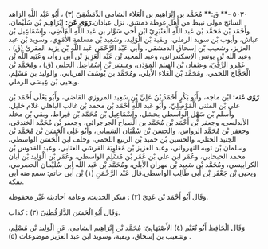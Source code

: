 ٥٠٣٠ -** ق:** مُحَمَّد بن إِبْرَاهِيم بن الْعَلاء الشامي الدِّمَشْقِيّ (٣) ، أَبُو عَبْد اللَّهِ الزاهد السائح مولى نبيط من أهل غوطة دمشق، نزل عبادان.**رَوَى عَن:** إِبْرَاهِيم بْن سُلَيْمان، وأَحْمَد بْن مُحَمَّد بْن عَبد اللَّهِ الْعَنْبَرِيّ ابْن أخي سَوَّار بن عَبد اللَّهِ الْقَاضِي، وإِسْمَاعِيل بْن عياش، وأيوب بْن سويد الرملي، وبقية بْن الْوَلِيد، وسَعِيد بْن مسلمة الأُمَوِي، وسويد بْن عبد العزيز، وشعيب بْن إسحاق الدمشقي، وأبي عَبْد الرَّحْمَنِ عَبد اللَّهِ بْن يزيد المقرئ (ق) ، وعبد الله بْن يونس الإسكندراني، وعبد المجيد بْن عَبْد الْعَزِيزِ بْن أَبي رواد، وعُبَيد اللَّه بْن عَمْرو الرَّقِّيّ، وعثمان بْن الهيثم المؤذن، ومبشر بْن إِسْمَاعِيل الحلبي (ق) ، ومُحَمَّد بْن الْحَجَّاج اللخمي، ومُحَمَّد بْن الْعَلاء الأيلي، ومُحَمَّد بن يُوسُفَ الفريابي، والوليد بن مُسْلِم، ويحيى بْن عِيسَى الرملي.

**رَوَى عَنه:** ابْن ماجه، وأَبُو بَكْرٍ أَحْمَدُ بْنُ عَلِيِّ بْنِ سَعِيد المروزي القاضي، وأَبُو يَعْلَى أَحْمَد بْن علي بْن المثنى الْمَوْصِلِيّ، وأَبُو عَبد اللَّهِ أَحْمَد بْن محمد بْن غالب الباهلي غلام خليل، وأسلم بْن سَهْل الواسطي بحشل، وإِسْمَاعِيل بْن مُحَمَّد بْن قيراط، وبقي بْن مخلد الأندلسي، وجعفر بْن أَحْمَد بْن مُحَمَّد بن الصباح الجرجرائي، وجعفر بْن مُحَمَّد الخندقي، وجعفر بْن مُحَمَّد الرواس، والحسن بْن سُفْيَان الشيباني، وأَبُو عَلِي الْحَسَن بْن مُحَمَّد بْن الجنيد الختلي، والحسين بْن حميد بْن الربيع اللخمي، وخلف ابن الْحَسَن الواسطي، وسلمان بْن توبه النهرواني، وعبد العزيز بْن مُعَاوِيَة القرشي العتابي، وعبد القدوس بْن محمد الحبحابي، وعُمَر ابن علي بْن عُمَر بْن مُسْلِم الواسطي، وعُمَر بْن الْوَلِيد بْن أبان الكرابيسي، ومُحَمَّد بْن سَعِيد بْن مهران الأبلي، ومُحَمَّد بْن عَبد الله ابن سُلَيْمان الحضرمي، ويحيى بْن جَعْفَر بْن أَبي طَالِب الواسطي.قال عَبْد الرَّحْمَنِ (١) بْن أَبي حاتم: سمع منه أبي بمكة.

وَقَال أَبُو أَحْمَد بْن عَدِيّ (٢) : منكر الحديث، وعامة أحاديثه غَيْر محفوظة.

وَقَال أَبُو الْحَسَن الدَّارَقُطنِيّ (٣) : كذاب.

وَقَال الْحَافِظ أَبُو نُعَيْم (٤) الأَصْبَهَانِيّ: مُحَمَّد بْن إِبْرَاهِيم الشامي، عَنِ الْوَلِيد بْن مُسْلِم، وشعيب بن إسحاق، وبقية، وسويد ابن عبد العزيز موضوعات (٥) .